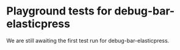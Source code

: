 # Playground tests for debug-bar-elasticpress
We are still awaiting the first test run for debug-bar-elasticpress.
